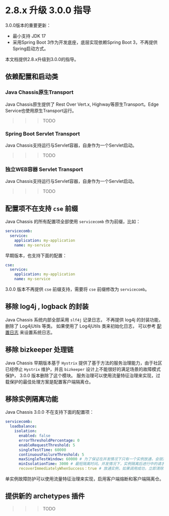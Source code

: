 # 2.8.x 升级 3.0.0 指导

3.0.0版本的重要更新：

* 最小支持 JDK 17
* 采用Spring Boot 3作为开发底座，底层实现依赖Spring Boot 3，不再提供Spring启动方式。

本文档提供2.8.x升级到3.0.0的指导。

## 依赖配置和启动类

### Java Chassis原生Transport

Java Chassis原生提供了 Rest Over Vert.x, Highway等原生Transport。Edge Service也使用原生Transport运行。

>>> TODO

### Spring Boot Servlet Transport

Java Chassis支持运行与Servlet容器，自身作为一个Servlet启动。

>>> TODO

### 独立WEB容器 Servlet Transport

Java Chassis支持运行与Servlet容器，自身作为一个Servlet启动。

>>> TODO

## 配置项不在支持 `cse` 前缀

Java Chassis 的所有配置项全部使用 `servicecomb` 作为前缀，比如：

```yaml
servicecomb:
  service:
    application: my-application
    name: my-service
```

早期版本，也支持下面的配置：

```yaml
cse:
  service:
    application: my-application
    name: my-service
```

3.0.0 版本不再提供 `cse` 前缀支持，需要将 `cse` 前缀修改为 `servicecomb`。 

## 移除 log4j , logback 的封装

Java Chassis 系统内部全部采用 `slf4j` 记录日志， 不再提供 log4j 的封装功能， 删除了 Log4jUtils 等类。 如果使用了 Log4jUtils 类来初始化日志， 可以参考 [配置日志](../../general-development/config-logs.md) 来设置系统日志。 

## 移除 bizkeeper 处理链

Java Chassis 早期版本基于 `Hystrix` 提供了基于方法的服务治理能力，由于社区已经停止 `Hystrix` 维护，并且 `bizkeeper` 设计上不能很好的满足场景的故障模式保护， 3.0.0 版本删除了这个模块。 服务治理可以使用流量特征治理来实现，过载保护的最佳处理方案是配置客户端隔离仓。

## 移除实例隔离功能

Java Chassis 3.0.0 不在支持下面的配置项：

```yaml
servicecomb:
  loadbalance:
    isolation:
      enabled: false
      errorThresholdPercentage: 0
      enableRequestThreshold: 5
      singleTestTime: 60000
      continuousFailureThreshold: 5
      maxSingleTestWindow: 60000 # 为了保证在并发情况下只有一个实例放通，会锁定放通实例。这个时间表示最大锁定时间。
      minIsolationTime: 3000 # 最短隔离时间。并发情况下，实例隔离后进行中的请求可能快速刷新隔离状态，增加最短隔离时间。
      recoverImmediatelyWhenSuccess：true # 放通实例，如果调用成功，立即清除统计状态，保证后续请求能够使用该实例。 2.1.3 新增。
```

单实例故障防护可以使用流量特征治理来实现，启用客户端熔断和客户端隔离仓。

## 提供新的 archetypes 插件

>>> TODO

